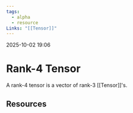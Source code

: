```yaml
---
tags:
  - alpha
  - resource
Links: "[[Tensor]]"
---
```

2025-10-02 19:06

# Rank-4 Tensor
A rank-4 tensor is a vector of rank-3 [[Tensor]]'s.

## Resources




